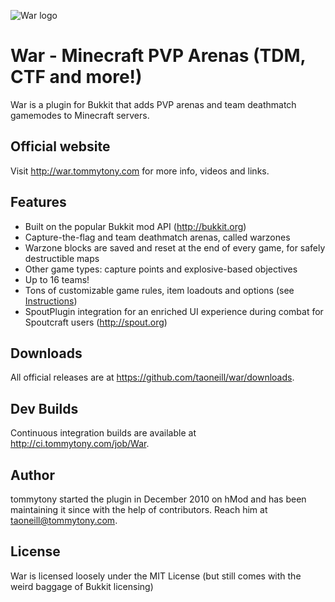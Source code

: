 ![War logo](http://i.imgur.com/LFdiF.png "War - Minecraft PVP Arenas - TDM, CTF and more!")

War - Minecraft PVP Arenas (TDM, CTF and more!)
===============================================

War is a plugin for Bukkit that adds PVP arenas and team deathmatch gamemodes to Minecraft servers.

Official website
----------------
Visit http://war.tommytony.com for more info, videos and links.

Features
--------
- Built on the popular Bukkit mod API (http://bukkit.org)
- Capture-the-flag and team deathmatch arenas, called warzones
- Warzone blocks are saved and reset at the end of every game, for safely destructible maps
- Other game types: capture points and explosive-based objectives
- Up to 16 teams!
- Tons of customizable game rules, item loadouts and options (see [Instructions](http://war.tommytony.com/instructions))
- SpoutPlugin integration for an enriched UI experience during combat for Spoutcraft users (http://spout.org)

Downloads
---------
All official releases are at https://github.com/taoneill/war/downloads.

Dev Builds
----------
Continuous integration builds are available at http://ci.tommytony.com/job/War.

Author
------
tommytony started the plugin in December 2010 on hMod and has been maintaining it since with the help of contributors.
Reach him at taoneill@tommytony.com.

License
-------
War is licensed loosely under the MIT License (but still comes with the weird baggage of Bukkit licensing)